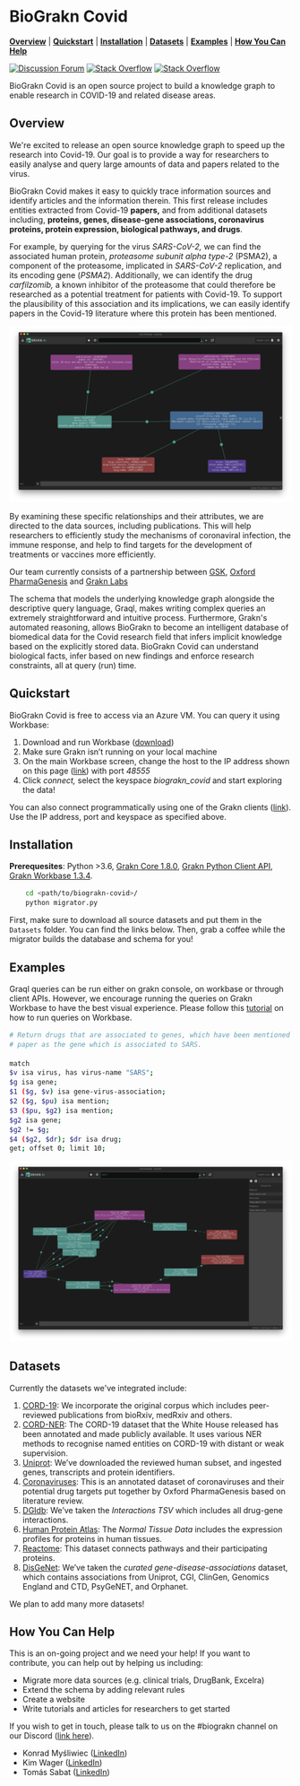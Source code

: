 # BioGrakn Covid

**[Overview](#overview)** | **[Quickstart](#Quickstart)** | **[Installation](#installation)** | **[Datasets](#Datasets)** |
 **[Examples](#examples)** | **[How You Can Help](#How-You-Can-Help)**

[![Discussion Forum](https://img.shields.io/discourse/https/discuss.grakn.ai/topics.svg)](https://discuss.grakn.ai)
[![Stack Overflow](https://img.shields.io/badge/stackoverflow-grakn-796de3.svg)](https://stackoverflow.com/questions/tagged/grakn)
[![Stack Overflow](https://img.shields.io/badge/stackoverflow-graql-3dce8c.svg)](https://stackoverflow.com/questions/tagged/graql)

BioGrakn Covid is an open source project to build a knowledge graph to enable research in COVID-19 and related disease areas.

## Overview
We're excited to release an open source knowledge graph to speed up the research into Covid-19. Our goal is to provide a way for researchers to easily analyse and query large amounts of data and papers related to the virus.

BioGrakn Covid makes it easy to quickly trace information sources and identify articles and the information therein. This first release includes entities extracted from Covid-19 **papers,** and from additional datasets including, **proteins, genes, disease-gene associations, coronavirus proteins, protein expression, biological pathways, and drugs**.

For example, by querying for the virus *SARS-CoV-2,* we can find the associated human protein, *proteasome subunit alpha type-2* (PSMA2), a component of the proteasome, implicated in *SARS-CoV-2* replication, and its encoding gene (*PSMA2*). Additionally, we can identify the drug *carfilzomib,* a known inhibitor of the proteasome that could therefore be researched as a potential treatment for patients with Covid-19. To support the plausibility of this association and its implications, we can easily identify papers in the Covid-19 literature where this protein has been mentioned.

![query_1](Images/query_1.png)

By examining these specific relationships and their attributes, we are directed to the data sources, including publications. This will help researchers to efficiently study the mechanisms of coronaviral infection, the immune response, and help to find targets for the development of treatments or vaccines more efficiently.

Our team currently consists of a partnership between [GSK](http://gsk.com/), [Oxford PharmaGenesis](https://www.pharmagenesis.com/) and [Grakn Labs](http://grakn.ai/)

The schema that models the underlying knowledge graph alongside the descriptive query language, Graql, makes writing complex queries an extremely straightforward and intuitive process. Furthermore, Grakn's automated reasoning, allows BioGrakn to become an intelligent database of biomedical data for the Covid research field that infers implicit knowledge based on the explicitly stored data. BioGrakn Covid can understand biological facts, infer based on new findings and enforce research constraints, all at query (run) time.

## Quickstart
BioGrakn Covid is free to access via an Azure VM. You can query it using Workbase: 
1. Download and run Workbase ([download](https://grakn.ai/download#workbase))
2. Make sure Grakn isn’t running on your local machine
3. On the main Workbase screen, change the host to the IP address shown on this page ([link](https://bit.ly/biograkn-covid)) with port *48555*
4. Click *connect,* select the keyspace *biograkn_covid* and start exploring the data!

You can also connect programmatically using one of the Grakn clients ([link](https://dev.grakn.ai/docs/client-api/overview)). Use the IP address, port and keyspace as specified above.

## Installation
**Prerequesites**: Python >3.6, [Grakn Core 1.8.0](https://grakn.ai/download#core), [Grakn Python Client API](https://dev.grakn.ai/docs/client-api/python), [Grakn Workbase 1.3.4](https://grakn.ai/download#workbase).
```bash
    cd <path/to/biograkn-covid>/
    python migrator.py
```
First, make sure to download all source datasets and put them in the `Datasets` folder. You can find the links below. Then, grab a coffee while the migrator builds the database and schema for you!

## Examples
Graql queries can be run either on grakn console, on workbase or through client APIs.  However, we encourage running the queries on Grakn Workbase to have the best visual experience. Please follow this [tutorial](https://www.youtube.com/watch?v=Y9awBeGqTes&t=197s) on how to run queries on Workbase.

```bash
# Return drugs that are associated to genes, which have been mentioned in the same 
# paper as the gene which is associated to SARS.

match 
$v isa virus, has virus-name "SARS"; 
$g isa gene; 
$1 ($g, $v) isa gene-virus-association; 
$2 ($g, $pu) isa mention; 
$3 ($pu, $g2) isa mention; 
$g2 isa gene; 
$g2 != $g; 
$4 ($g2, $dr); $dr isa drug; 
get; offset 0; limit 10;

```

![query_1](Images/query_2.png)

## Datasets

Currently the datasets we've integrated include:
1. [CORD-19](https://www.semanticscholar.org/cord19): We incorporate the original corpus which includes peer-reviewed publications from bioRxiv, medRxiv and others.
2. [CORD-NER](https://xuanwang91.github.io/2020-03-20-cord19-ner/): The CORD-19 dataset that the White House released has been annotated and made publicly available. It uses various NER methods to recognise named entities on CORD-19 with distant or weak supervision.
3. [Uniprot](https://www.uniprot.org/uniprot/?query=proteome:UP000005640%20reviewed:yes): We’ve downloaded the reviewed human subset, and ingested genes, transcripts and protein identifiers.
4. [Coronaviruses](https://github.com/graknlabs/biograkn-covid/tree/master/Dataset/Coronaviruses): This is an annotated dataset of coronaviruses and their potential drug targets put together by Oxford PharmaGenesis based on literature review.
5. [DGIdb](http://www.dgidb.org/downloads): We’ve taken the *Interactions TSV* which includes all drug-gene interactions.
6. [Human Protein Atlas](https://www.proteinatlas.org/about/download): The *Normal Tissue Data* includes the expression profiles for proteins in human tissues.
7. [Reactome](https://reactome.org/download/current/UniProt2Reactome_All_Levels.txt): This dataset connects pathways and their participating proteins.
8. [DisGeNet](https://www.disgenet.org/downloads): We’ve taken the *curated gene-disease-associations* dataset, which contains associations from Uniprot, CGI, ClinGen, Genomics England and CTD, PsyGeNET, and Orphanet.

We plan to add many more datasets!

## **How You Can Help**

This is an on-going project and we need your help! If you want to contribute, you can help out by helping us including:

- Migrate more data sources (e.g. clinical trials, DrugBank, Excelra)
- Extend the schema by adding relevant rules
- Create a website
- Write tutorials and articles for researchers to get started

If you wish to get in touch, please talk to us on the #biograkn channel on our Discord ([link here](http://www.grakn.ai/discord)).

- Konrad Myśliwiec ([LinkedIn](https://www.linkedin.com/in/konrad-my%C5%9Bliwiec-764ba9163/))
- Kim Wager ([LinkedIn](https://www.linkedin.com/in/kimwager/))
- Tomás Sabat ([LinkedIn](https://www.linkedin.com/in/tom%C3%A1s-sabat-83265841/))
